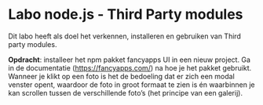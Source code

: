 # Labo node.js - Third Party modules

Dit labo heeft als doel het verkennen, installeren en gebruiken van Third party modules. 

**Opdracht**: installeer het npm pakket fancyapps UI in een nieuw project. Ga in de documentatie (https://fancyapps.com/) na hoe je het pakket gebruikt. Wanneer je klikt op een foto is het de bedoeling dat er zich een modal venster opent, waardoor de foto in groot formaat te zien is én waarbinnen je kan scrollen tussen de verschillende foto’s (het principe van een galerij).